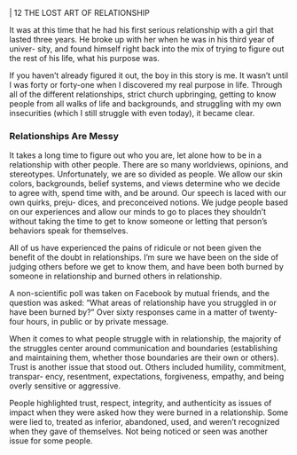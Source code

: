 | 12 THE LOST ART OF RELATIONSHIP

It was at this time that he had his first serious relationship with a girl that
lasted three years. He broke up with her when he was in his third year of univer-
sity, and found himself right back into the mix of trying to figure out the rest of
his life, what his purpose was.

If you haven’t already figured it out, the boy in this story is me.
It wasn’t until I was forty or forty-one when I discovered my real purpose in
life. Through all of the different relationships, strict church upbringing, getting to
know people from all walks of life and backgrounds, and struggling with my own
insecurities (which I still struggle with even today), it became clear.

### Relationships Are Messy

It takes a long time to figure out who you are, let alone how to be in a
relationship with other people. There are so many worldviews, opinions, and
stereotypes. Unfortunately, we are so divided as people. We allow our skin colors,
backgrounds, belief systems, and views determine who we decide to agree with,
spend time with, and be around. Our speech is laced with our own quirks, preju-
dices, and preconceived notions. We judge people based on our experiences and
allow our minds to go to places they shouldn’t without taking the time to get to
know someone or letting that person’s behaviors speak for themselves.

All of us have experienced the pains of ridicule or not been given the benefit
of the doubt in relationships. I’m sure we have been on the side of judging
others before we get to know them, and have been both burned by someone in
relationship and burned others in relationship.

A non-scientific poll was taken on Facebook by mutual friends, and the
question was asked: “What areas of relationship have you struggled in or have
been burned by?” Over sixty responses came in a matter of twenty-four hours,
in public or by private message.

When it comes to what people struggle with in relationship, the majority
of the struggles center around communication and boundaries (establishing and
maintaining them, whether those boundaries are their own or others). Trust is
another issue that stood out. Others included humility, commitment, transpar-
ency, resentment, expectations, forgiveness, empathy, and being overly sensitive
or aggressive.

People highlighted trust, respect, integrity, and authenticity as issues of impact
when they were asked how they were burned in a relationship. Some were lied
to, treated as inferior, abandoned, used, and weren’t recognized when they gave of
themselves. Not being noticed or seen was another issue for some people.
